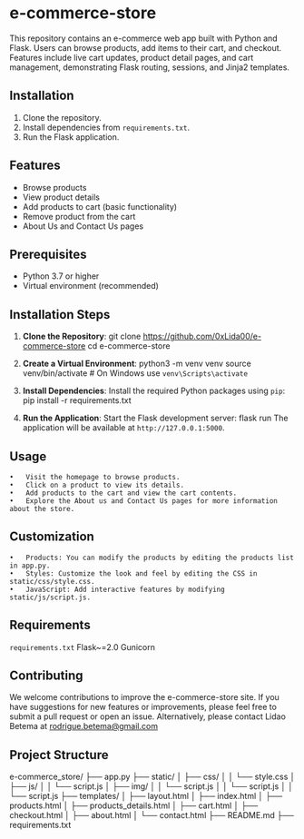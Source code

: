 # e-commerce-store
This repository contains an e-commerce web app built with Python and Flask. Users can browse products, add items to their cart, and checkout. Features include live cart updates, product detail pages, and cart management, demonstrating Flask routing, sessions, and Jinja2 templates.

## Installation
1. Clone the repository.
2. Install dependencies from `requirements.txt`.
3. Run the Flask application.

## Features
- Browse products
- View product details
- Add products to cart (basic functionality)
- Remove product from the cart
- About Us and Contact Us pages

## Prerequisites
- Python 3.7 or higher
- Virtual environment (recommended)

## Installation Steps
1. **Clone the Repository**:
    git clone https://github.com/0xLida00/e-commerce-store
    cd e-commerce-store

2. **Create a Virtual Environment**:
    python3 -m venv venv
    source venv/bin/activate  # On Windows use `venv\Scripts\activate`

3. **Install Dependencies**:
    Install the required Python packages using `pip`:
       pip install -r requirements.txt

4. **Run the Application**:
    Start the Flask development server:
    flask run
    The application will be available at `http://127.0.0.1:5000`.

## Usage
	•	Visit the homepage to browse products.
	•	Click on a product to view its details.
	•	Add products to the cart and view the cart contents.
	•	Explore the About us and Contact Us pages for more information about the store.

## Customization
	•	Products: You can modify the products by editing the products list in app.py.
	•	Styles: Customize the look and feel by editing the CSS in static/css/style.css.
	•	JavaScript: Add interactive features by modifying static/js/script.js.

## Requirements
`requirements.txt`
    Flask~=2.0
    Gunicorn

## Contributing
We welcome contributions to improve the e-commerce-store site. If you have suggestions for new features or improvements, please feel free to submit a pull request or open an issue. Alternatively, please contact Lidao Betema at rodrigue.betema@gmail.com

## Project Structure
e-commerce_store/
├── app.py
├── static/
│   ├── css/
│   │   └── style.css
│   ├── js/
│   │   └── script.js
│   ├── img/
│   │   └── script.js
│   │   └── script.js
│   │   └── script.js
├── templates/
│   ├── layout.html
│   ├── index.html
│   ├── products.html
│   ├── products_details.html
│   ├── cart.html
│   ├── checkout.html
│   ├── about.html
│   └── contact.html
├── README.md
├── requirements.txt